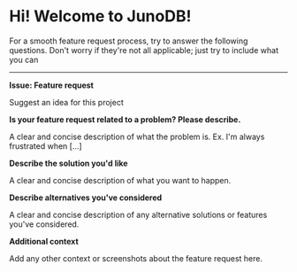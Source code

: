 # Hi!  Welcome to JunoDB!
      
For a smooth feature request process, try to answer the following questions.
Don't worry if they're not all applicable; just try to include what you can

---

**Issue: Feature request**

Suggest an idea for this project

**Is your feature request related to a problem? Please describe.**

A clear and concise description of what the problem is. Ex. I'm always frustrated when [...]

**Describe the solution you'd like**

A clear and concise description of what you want to happen.

**Describe alternatives you've considered**

A clear and concise description of any alternative solutions or features you've considered.

**Additional context**

Add any other context or screenshots about the feature request here.

